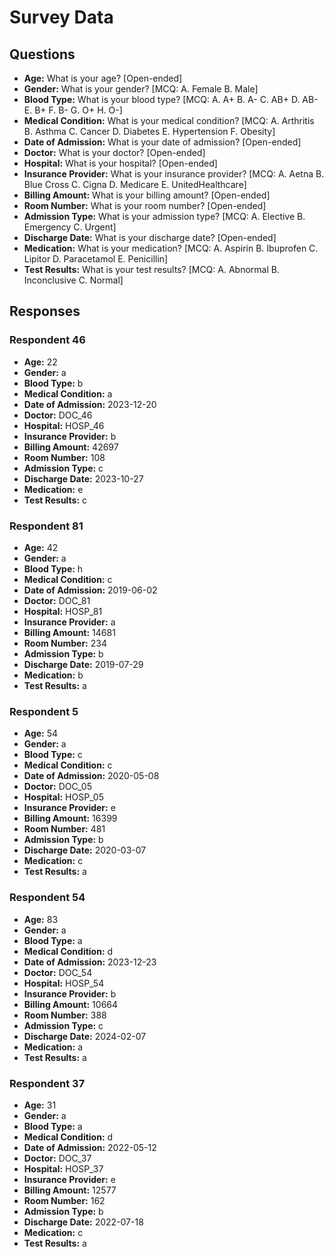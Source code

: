 # Survey Data

## Questions

- **Age:** What is your age? [Open-ended]
- **Gender:** What is your gender? [MCQ: A. Female B. Male]
- **Blood Type:** What is your blood type? [MCQ: A. A+ B. A- C. AB+ D. AB- E. B+ F. B- G. O+ H. O-]
- **Medical Condition:** What is your medical condition? [MCQ: A. Arthritis B. Asthma C. Cancer D. Diabetes E. Hypertension F. Obesity]
- **Date of Admission:** What is your date of admission? [Open-ended]
- **Doctor:** What is your doctor? [Open-ended]
- **Hospital:** What is your hospital? [Open-ended]
- **Insurance Provider:** What is your insurance provider? [MCQ: A. Aetna B. Blue Cross C. Cigna D. Medicare E. UnitedHealthcare]
- **Billing Amount:** What is your billing amount? [Open-ended]
- **Room Number:** What is your room number? [Open-ended]
- **Admission Type:** What is your admission type? [MCQ: A. Elective B. Emergency C. Urgent]
- **Discharge Date:** What is your discharge date? [Open-ended]
- **Medication:** What is your medication? [MCQ: A. Aspirin B. Ibuprofen C. Lipitor D. Paracetamol E. Penicillin]
- **Test Results:** What is your test results? [MCQ: A. Abnormal B. Inconclusive C. Normal]

## Responses

### Respondent 46

- **Age:** 22
- **Gender:** a
- **Blood Type:** b
- **Medical Condition:** a
- **Date of Admission:** 2023-12-20
- **Doctor:** DOC_46
- **Hospital:** HOSP_46
- **Insurance Provider:** b
- **Billing Amount:** 42697
- **Room Number:** 108
- **Admission Type:** c
- **Discharge Date:** 2023-10-27
- **Medication:** e
- **Test Results:** c

### Respondent 81

- **Age:** 42
- **Gender:** a
- **Blood Type:** h
- **Medical Condition:** c
- **Date of Admission:** 2019-06-02
- **Doctor:** DOC_81
- **Hospital:** HOSP_81
- **Insurance Provider:** a
- **Billing Amount:** 14681
- **Room Number:** 234
- **Admission Type:** b
- **Discharge Date:** 2019-07-29
- **Medication:** b
- **Test Results:** a

### Respondent 5

- **Age:** 54
- **Gender:** a
- **Blood Type:** c
- **Medical Condition:** c
- **Date of Admission:** 2020-05-08
- **Doctor:** DOC_05
- **Hospital:** HOSP_05
- **Insurance Provider:** e
- **Billing Amount:** 16399
- **Room Number:** 481
- **Admission Type:** b
- **Discharge Date:** 2020-03-07
- **Medication:** c
- **Test Results:** a

### Respondent 54

- **Age:** 83
- **Gender:** a
- **Blood Type:** a
- **Medical Condition:** d
- **Date of Admission:** 2023-12-23
- **Doctor:** DOC_54
- **Hospital:** HOSP_54
- **Insurance Provider:** b
- **Billing Amount:** 10664
- **Room Number:** 388
- **Admission Type:** c
- **Discharge Date:** 2024-02-07
- **Medication:** a
- **Test Results:** a

### Respondent 37

- **Age:** 31
- **Gender:** a
- **Blood Type:** a
- **Medical Condition:** d
- **Date of Admission:** 2022-05-12
- **Doctor:** DOC_37
- **Hospital:** HOSP_37
- **Insurance Provider:** e
- **Billing Amount:** 12577
- **Room Number:** 162
- **Admission Type:** b
- **Discharge Date:** 2022-07-18
- **Medication:** c
- **Test Results:** a

